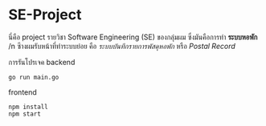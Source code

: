 # SE-Project

นี่คือ project รายวิชา Software Engineering (SE) ของกลุ่มผม ซึ่งมันคือการทำ **ระบบหอพัก** /n
ซึางผมรับหน้าที่ทำระบบย่อย คือ *ระบบบันทึกรายการพัสดุหอพัก* หรือ *Postal Record*

การรันโปรเจค 
backend
```
go run main.go
```

frontend
```
npm install
npm start
```
